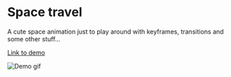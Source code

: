# Space travel


A cute space animation just to play around with keyframes, transitions and some other stuff...

[Link to demo](https://emiliodominguez.github.io/space-animation/)

![Demo gif](./readme/ship.gif)